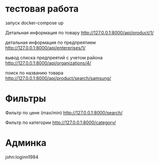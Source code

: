 # тестовая работа

запуск docker-compose up

Детальная информация по товару
http://127.0.0.1:8000/api/product/1/


детальная информация по предпреятием
http://127.0.0.1:8000/api/enterprises/1/

вывод списка предпреятий с учетом района
http://127.0.0.1:8000/api/organizations/4/

поиск по названию товара
http://127.0.0.1:8000/api/product/search/samsung/

# Фильтры

Фильтр по цене (max/min)
http://127.0.0.1:8000/search/

Фильтр по категории
http://127.0.0.1:8000/category/

# Админка

john:loginn1984